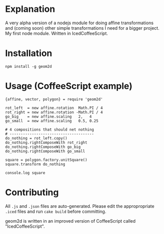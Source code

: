 
Explanation
============
A very alpha version of a nodejs module for doing affine transformations and (coming soon) other simple transformations
I need for a bigger project. My first node module. Written in IcedCoffeeScript.

Installation
============
```
npm install -g geom2d
```

Usage (CoffeeScript example)
============================
```
{affine, vector, polygon} = require 'geom2d'

rot_left  = new affine.rotation  Math.PI / 4
rot_right = new affine.rotation -Math.PI / 4
go_big    = new affine.scaling   2,   4
go_small  = new affine.scaling   0.5, 0.25

# 4 compositions that should net nothing
# --------------------------------------
do_nothing = rot_left.copy()
do_nothing.rightComposeWith rot_right
do_nothing.rightComposeWith go_big
do_nothing.rightComposeWith go_small

square = polygon.factory.unitSquare()
square.transform do_nothing

console.log square
```


Contributing
============
All `.js` and `.json` files are auto-generated. Please edit the appropropriate `.iced` files and run `cake build` before committing.

geom2d is written in an improved version of CoffeeScript called "IcedCoffeeScript".


